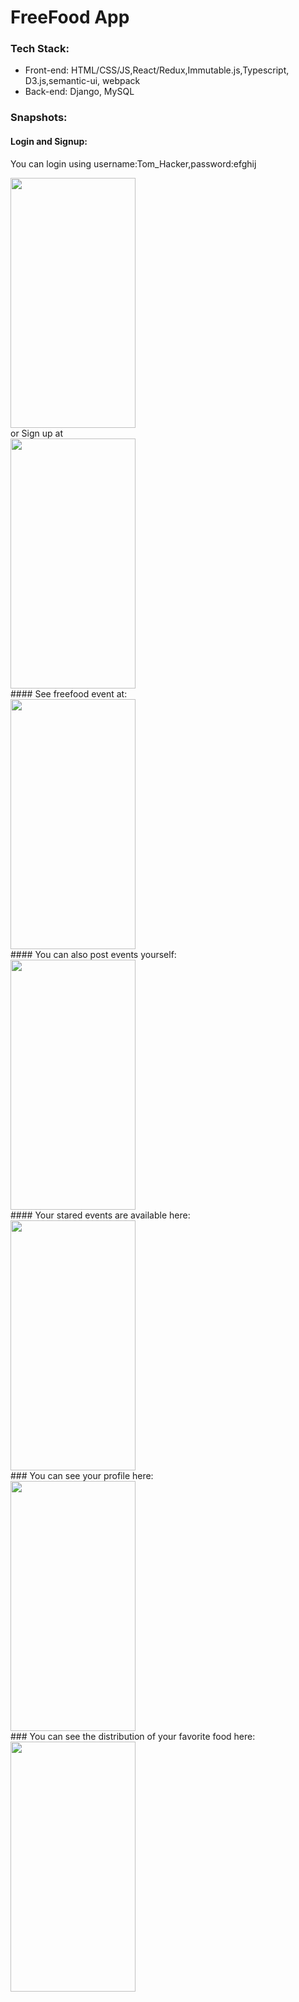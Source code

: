 # FreeFood App
### Tech Stack:
- Front-end: HTML/CSS/JS,React/Redux,Immutable.js,Typescript, 
D3.js,semantic-ui, webpack
- Back-end: Django, MySQL
### Snapshots:
#### Login and Signup:
You can login using username:Tom_Hacker,password:efghij
<div>
<img src='./freefood-web/snap/Login.png' height="400" width="200"/>
</div>
or Sign up at
<div>
<img src='./freefood-web/snap/Signup.png' height="400" width="200"/>
</div>
#### See freefood event at:
<div>
<img src='./freefood-web/snap/Events.png' height="400" width="200"/>
</div>
#### You can also post events yourself:
<div>
<img src='./freefood-web/snap/Post.png' height="400" width="200"/>
</div>
#### Your stared events are available here:
<div>
<img src='./freefood-web/snap/Favorite.png' height="400" width="200"/>
</div>
### You can see your profile here:
<div>
<img src='./freefood-web/snap/Profile.png' height="400" width="200"/>
</div>
### You can see the distribution of your favorite food here:
<div>
<img src='./freefood-web/snap/Report.png' height="400" width="200"/>
</div>
